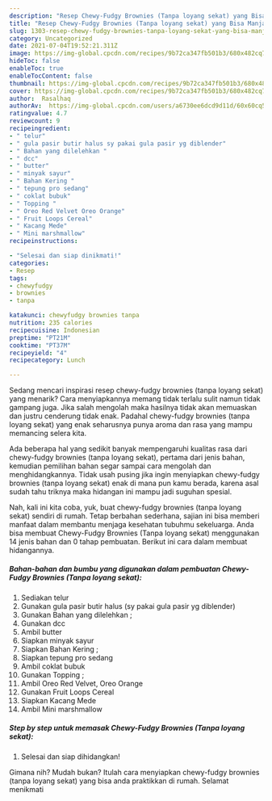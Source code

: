 ```yaml
---
description: "Resep Chewy-Fudgy Brownies (Tanpa loyang sekat) yang Bisa Manjain Lidah"
title: "Resep Chewy-Fudgy Brownies (Tanpa loyang sekat) yang Bisa Manjain Lidah"
slug: 1303-resep-chewy-fudgy-brownies-tanpa-loyang-sekat-yang-bisa-manjain-lidah
category: Uncategorized
date: 2021-07-04T19:52:21.311Z
image: https://img-global.cpcdn.com/recipes/9b72ca347fb501b3/680x482cq70/chewy-fudgy-brownies-tanpa-loyang-sekat-foto-resep-utama.jpg
hideToc: false
enableToc: true
enableTocContent: false
thumbnail: https://img-global.cpcdn.com/recipes/9b72ca347fb501b3/680x482cq70/chewy-fudgy-brownies-tanpa-loyang-sekat-foto-resep-utama.jpg
cover: https://img-global.cpcdn.com/recipes/9b72ca347fb501b3/680x482cq70/chewy-fudgy-brownies-tanpa-loyang-sekat-foto-resep-utama.jpg
author:  Rasalhaq
authorAv:  https://img-global.cpcdn.com/users/a6730ee6dcd9d11d/60x60cq50/avatar.jpg
ratingvalue: 4.7
reviewcount: 9
recipeingredient:
- " telur"
- " gula pasir butir halus sy pakai gula pasir yg diblender"
- " Bahan yang dilelehkan "
- " dcc"
- " butter"
- " minyak sayur"
- " Bahan Kering "
- " tepung pro sedang"
- " coklat bubuk"
- " Topping "
- " Oreo Red Velvet Oreo Orange"
- " Fruit Loops Cereal"
- " Kacang Mede"
- " Mini marshmallow"
recipeinstructions:

- "Selesai dan siap dinikmati!"
categories:
- Resep
tags:
- chewyfudgy
- brownies
- tanpa

katakunci: chewyfudgy brownies tanpa 
nutrition: 235 calories
recipecuisine: Indonesian
preptime: "PT21M"
cooktime: "PT37M"
recipeyield: "4"
recipecategory: Lunch

---
```



Sedang mencari inspirasi resep chewy-fudgy brownies (tanpa loyang sekat) yang menarik? Cara menyiapkannya memang tidak terlalu sulit namun tidak gampang juga. Jika salah mengolah maka hasilnya tidak akan memuaskan dan justru cenderung tidak enak. Padahal chewy-fudgy brownies (tanpa loyang sekat) yang enak seharusnya punya aroma dan rasa yang mampu memancing selera kita.




Ada beberapa hal yang sedikit banyak mempengaruhi kualitas rasa dari chewy-fudgy brownies (tanpa loyang sekat), pertama dari jenis bahan, kemudian pemilihan bahan segar sampai cara mengolah dan menghidangkannya. Tidak usah pusing jika ingin menyiapkan chewy-fudgy brownies (tanpa loyang sekat) enak di mana pun kamu berada, karena asal sudah tahu triknya maka hidangan ini mampu jadi suguhan spesial.


Nah, kali ini kita coba, yuk, buat chewy-fudgy brownies (tanpa loyang sekat) sendiri di rumah. Tetap berbahan sederhana, sajian ini bisa memberi manfaat dalam membantu menjaga kesehatan tubuhmu sekeluarga. Anda bisa membuat Chewy-Fudgy Brownies (Tanpa loyang sekat) menggunakan 14 jenis bahan dan 0 tahap pembuatan. Berikut ini cara dalam membuat hidangannya.

<!--inarticleads1-->

##### Bahan-bahan dan bumbu yang digunakan dalam pembuatan Chewy-Fudgy Brownies (Tanpa loyang sekat):

1. Sediakan  telur
1. Gunakan  gula pasir butir halus (sy pakai gula pasir yg diblender)
1. Gunakan  Bahan yang dilelehkan ;
1. Gunakan  dcc
1. Ambil  butter
1. Siapkan  minyak sayur
1. Siapkan  Bahan Kering ;
1. Siapkan  tepung pro sedang
1. Ambil  coklat bubuk
1. Gunakan  Topping ;
1. Ambil  Oreo Red Velvet, Oreo Orange
1. Gunakan  Fruit Loops Cereal
1. Siapkan  Kacang Mede
1. Ambil  Mini marshmallow




<!--inarticleads2-->

##### Step by step untuk memasak Chewy-Fudgy Brownies (Tanpa loyang sekat):


1. Selesai dan siap dihidangkan!



Gimana nih? Mudah bukan? Itulah cara menyiapkan chewy-fudgy brownies (tanpa loyang sekat) yang bisa anda praktikkan di rumah. Selamat menikmati
